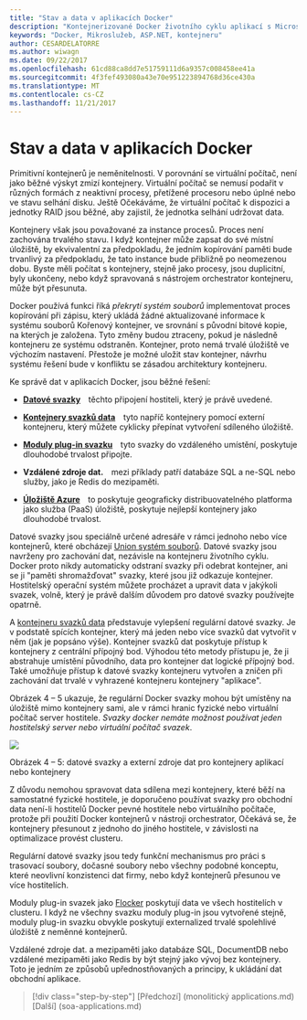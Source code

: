 ```yaml
---
title: "Stav a data v aplikacích Docker"
description: "Kontejnerizované Docker životního cyklu aplikací s Microsoft platforma a nástroje"
keywords: "Docker, Mikroslužeb, ASP.NET, kontejneru"
author: CESARDELATORRE
ms.author: wiwagn
ms.date: 09/22/2017
ms.openlocfilehash: 61cd88ca8dd7e51759111d6a9357c008458ee41a
ms.sourcegitcommit: 4f3fef493080a43e70e951223894768d36ce430a
ms.translationtype: MT
ms.contentlocale: cs-CZ
ms.lasthandoff: 11/21/2017
---
```

# <a name="state-and-data-in-docker-applications"></a>Stav a data v aplikacích Docker

Primitivní kontejnerů je neměnitelnosti. V porovnání se virtuální počítač, není jako běžné výskyt zmizí kontejnery. Virtuální počítač se nemusí podařit v různých formách z neaktivní procesy, přetížené procesoru nebo úplné nebo ve stavu selhání disku. Ještě Očekáváme, že virtuální počítač k dispozici a jednotky RAID jsou běžné, aby zajistil, že jednotka selhání udržovat data.

Kontejnery však jsou považované za instance procesů. Proces není zachována trvalého stavu. I když kontejner může zapsat do své místní úložiště, by ekvivalentní za předpokladu, že jedním kopírování paměti bude trvanlivý za předpokladu, že tato instance bude přibližně po neomezenou dobu. Byste měli počítat s kontejnery, stejně jako procesy, jsou duplicitní, byly ukončeny, nebo když spravovaná s nástrojem orchestrator kontejneru, může být přesunuta.

Docker používá funkci říká *překrytí systém souborů* implementovat proces kopírování při zápisu, který ukládá žádné aktualizované informace k systému souborů Kořenový kontejner, ve srovnání s původní bitové kopie, na kterých je založena. Tyto změny budou ztraceny, pokud je následně kontejneru ze systému odstraněn. Kontejner, proto nemá trvalé úložiště ve výchozím nastavení. Přestože je možné uložit stav kontejner, návrhu systému řešení bude v konfliktu se zásadou architektury kontejneru.

Ke správě dat v aplikacích Docker, jsou běžné řešení:

-   [**Datové svazky**](https://docs.docker.com/engine/tutorials/dockervolumes/) těchto připojení hostiteli, který je právě uvedené.

-   [**Kontejnery svazků data**](https://docs.docker.com/engine/tutorials/dockervolumes/#/creating-and-mounting-a-data-volume-container) tyto napříč kontejnery pomocí externí kontejneru, který můžete cyklicky přepínat vytvoření sdíleného úložiště.

-   [**Moduly plug-in svazku**](https://docs.docker.com/engine/tutorials/dockervolumes/#/mount-a-shared-storage-volume-as-a-data-volume) tyto svazky do vzdáleného umístění, poskytuje dlouhodobé trvalost připojte.

-   **Vzdálené zdroje dat.** mezi příklady patří databáze SQL a ne-SQL nebo služby, jako je Redis do mezipaměti.

-   [**Úložiště Azure**](https://docs.microsoft.com/azure/storage/) to poskytuje geograficky distribuovatelného platforma jako služba (PaaS) úložiště, poskytuje nejlepší kontejnery jako dlouhodobé trvalost.

Datové svazky jsou speciálně určené adresáře v rámci jednoho nebo více kontejnerů, které obcházejí [Union systém souborů](https://docs.docker.com/v1.8/reference/glossary#union-file-system). Datové svazky jsou navrženy pro zachování dat, nezávisle na kontejneru životního cyklu. Docker proto nikdy automaticky odstraní svazky při odebrat kontejner, ani se ji "paměti shromažďovat" svazky, které jsou již odkazuje kontejner. Hostitelský operační systém můžete procházet a upravit data v jakýkoli svazek, volně, který je právě dalším důvodem pro datové svazky používejte opatrně.

A [kontejneru svazků data](https://docs.docker.com/v1.8/userguide/dockervolumes/) představuje vylepšení regulární datové svazky. Je v podstatě spících kontejner, který má jeden nebo více svazků dat vytvořit v něm (jak je popsáno výše). Kontejner svazků dat poskytuje přístup k kontejnery z centrální přípojný bod. Výhodou této metody přístupu je, že ji abstrahuje umístění původního, data pro kontejner dat logické přípojný bod. Také umožňuje přístup k datové svazky kontejneru vytvořen a zničen při zachování dat trvalé v vyhrazené kontejneru kontejnery "aplikace".

Obrázek 4 – 5 ukazuje, že regulární Docker svazky mohou být umístěny na úložiště mimo kontejnery sami, ale v rámci hranic fyzické nebo virtuální počítač server hostitele. *Svazky docker nemáte možnost používat jeden hostitelský server nebo virtuální počítač svazek*.

![](./media/image5.png)

Obrázek 4 – 5: datové svazky a externí zdroje dat pro kontejnery aplikací nebo kontejnery

Z důvodu nemohou spravovat data sdílena mezi kontejnery, které běží na samostatné fyzické hostitele, je doporučeno používat svazky pro obchodní data není-li hostitelů Docker pevné hostitele nebo virtuálního počítače, protože při použití Docker kontejnerů v nástroji orchestrator, Očekává se, že kontejnery přesunout z jednoho do jiného hostitele, v závislosti na optimalizace provést clusteru.

Regulární datové svazky jsou tedy funkční mechanismus pro práci s trasovací soubory, dočasné soubory nebo všechny podobné konceptu, které neovlivní konzistenci dat firmy, nebo když kontejnerů přesunou ve více hostitelích.

Moduly plug-in svazek jako [Flocker](https://clusterhq.com/flocker/) poskytují data ve všech hostitelích v clusteru. I když ne všechny svazku moduly plug-in jsou vytvořené stejně, moduly plug-in svazku obvykle poskytují externalized trvalé spolehlivé úložiště z neměnné kontejnerů.

Vzdálené zdroje dat. a mezipaměti jako databáze SQL, DocumentDB nebo vzdálené mezipaměti jako Redis by být stejný jako vývoj bez kontejnery. Toto je jedním ze způsobů upřednostňovaných a principy, k ukládání dat obchodní aplikace.


>[!div class="step-by-step"]
[Předchozí] (monolitický applications.md) [Další] (soa-applications.md)
